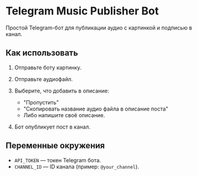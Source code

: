 # Telegram Music Publisher Bot

Простой Telegram-бот для публикации аудио с картинкой и подписью в канал.

## Как использовать

1. Отправьте боту картинку.
2. Отправьте аудиофайл.
3. Выберите, что добавить в описание:
   - "Пропустить"
   - "Скопировать название аудио файла в описание поста"
   - Либо напишите своё описание.

4. Бот опубликует пост в канал.

## Переменные окружения

- `API_TOKEN` — токен Telegram бота.
- `CHANNEL_ID` — ID канала (пример: `@your_channel`).

